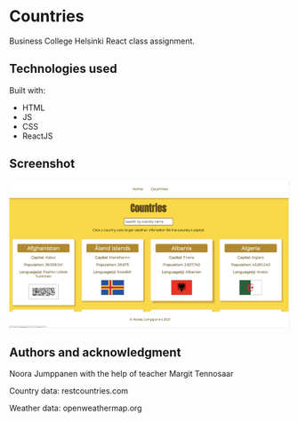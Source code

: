 # Countries

Business College Helsinki React class assignment.

## Technologies used

Built with:

- HTML
- JS
- CSS
- ReactJS

## Screenshot

![Screenshot](/src/img/countries_screenshot.png?raw=true"Screenshot")

## Authors and acknowledgment

Noora Jumppanen
with the help of teacher Margit Tennosaar

Country data: restcountries.com

Weather data: openweathermap.org
